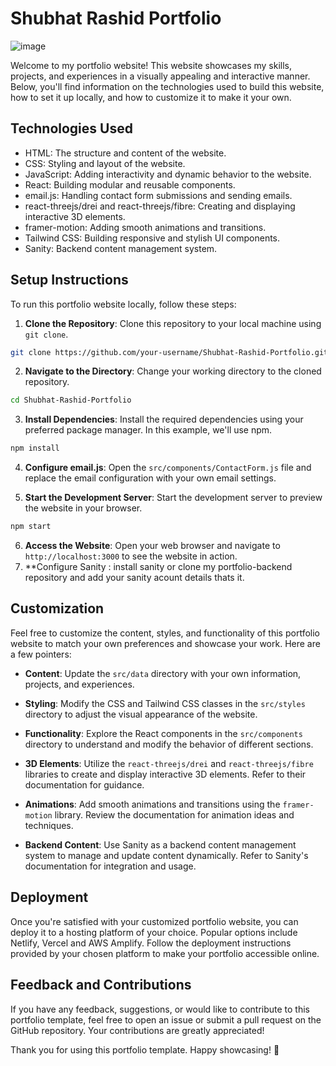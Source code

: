 # Shubhat Rashid Portfolio
![image](https://github.com/shubhat33/Shubhat-Rashid-Portfolio/assets/106548827/df63e6b7-7a78-4ebc-82bb-86eb07d8d06d)

Welcome to my portfolio website! This website showcases my skills, projects, and experiences in a visually appealing and interactive manner. Below, you'll find information on the technologies used to build this website, how to set it up locally, and how to customize it to make it your own.

## Technologies Used

- HTML: The structure and content of the website.
- CSS: Styling and layout of the website.
- JavaScript: Adding interactivity and dynamic behavior to the website.
- React: Building modular and reusable components.
- email.js: Handling contact form submissions and sending emails.
- react-threejs/drei and react-threejs/fibre: Creating and displaying interactive 3D elements.
- framer-motion: Adding smooth animations and transitions.
- Tailwind CSS: Building responsive and stylish UI components.
- Sanity: Backend content management system.

## Setup Instructions

To run this portfolio website locally, follow these steps:

1. **Clone the Repository**: Clone this repository to your local machine using `git clone`.

```bash
git clone https://github.com/your-username/Shubhat-Rashid-Portfolio.git
```

2. **Navigate to the Directory**: Change your working directory to the cloned repository.

```bash
cd Shubhat-Rashid-Portfolio

```

3. **Install Dependencies**: Install the required dependencies using your preferred package manager. In this example, we'll use npm.

```bash
npm install
```

4. **Configure email.js**: Open the `src/components/ContactForm.js` file and replace the email configuration with your own email settings.

5. **Start the Development Server**: Start the development server to preview the website in your browser.

```bash
npm start
```

6. **Access the Website**: Open your web browser and navigate to `http://localhost:3000` to see the website in action.
7. **Configure Sanity : install sanity or clone my portfolio-backend repository and add your sanity acount details thats it.

## Customization

Feel free to customize the content, styles, and functionality of this portfolio website to match your own preferences and showcase your work. Here are a few pointers:

- **Content**: Update the `src/data` directory with your own information, projects, and experiences.

- **Styling**: Modify the CSS and Tailwind CSS classes in the `src/styles` directory to adjust the visual appearance of the website.

- **Functionality**: Explore the React components in the `src/components` directory to understand and modify the behavior of different sections.

- **3D Elements**: Utilize the `react-threejs/drei` and `react-threejs/fibre` libraries to create and display interactive 3D elements. Refer to their documentation for guidance.

- **Animations**: Add smooth animations and transitions using the `framer-motion` library. Review the documentation for animation ideas and techniques.

- **Backend Content**: Use Sanity as a backend content management system to manage and update content dynamically. Refer to Sanity's documentation for integration and usage.

## Deployment

Once you're satisfied with your customized portfolio website, you can deploy it to a hosting platform of your choice. Popular options include Netlify, Vercel and AWS Amplify. Follow the deployment instructions provided by your chosen platform to make your portfolio accessible online.

## Feedback and Contributions

If you have any feedback, suggestions, or would like to contribute to this portfolio template, feel free to open an issue or submit a pull request on the GitHub repository. Your contributions are greatly appreciated!

Thank you for using this portfolio template. Happy showcasing! 🚀

